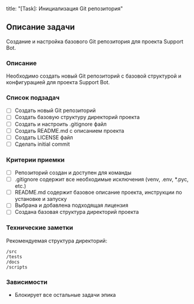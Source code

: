 title: "[Task]: Инициализация Git репозитория"

## Описание задачи
Создание и настройка базового Git репозитория для проекта Support Bot.

### Описание
Необходимо создать новый Git репозиторий с базовой структурой и конфигурацией для проекта Support Bot.

### Список подзадач
- [ ] Создать новый Git репозиторий
- [ ] Создать базовую структуру директорий проекта
- [ ] Создать и настроить .gitignore файл
- [ ] Создать README.md с описанием проекта
- [ ] Создать LICENSE файл
- [ ] Сделать initial commit

### Критерии приемки
- [ ] Репозиторий создан и доступен для команды
- [ ] .gitignore содержит все необходимые исключения (venv, .env, *.pyc, etc.)
- [ ] README.md содержит базовое описание проекта, инструкции по установке и запуску
- [ ] Выбрана и добавлена подходящая лицензия
- [ ] Создана базовая структура директорий проекта

### Технические заметки
Рекомендуемая структура директорий:
```
/src
/tests
/docs
/scripts
```

### Зависимости
- Блокирует все остальные задачи эпика 